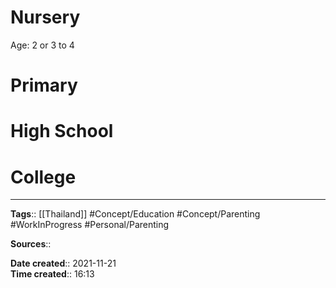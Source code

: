 # Nursery
Age: 2 or 3 to 4 


# 


# Primary


# High School


# College


---
**Tags**:: [[Thailand]] #Concept/Education #Concept/Parenting #WorkInProgress #Personal/Parenting

**Sources**::

**Date created**:: 2021-11-21  
**Time created**:: 16:13